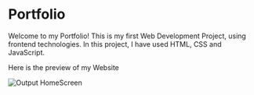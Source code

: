 # Portfolio
Welcome to my Portfolio! This is my first Web Development Project, using frontend technologies. In this project, I have used HTML, CSS and JavaScript.

Here is the preview of my Website

![Output HomeScreen](https://github.com/anvitakashikar/Portfolio/assets/156498421/3f4e29e5-dfcb-46f6-a533-e601676de6c2)
